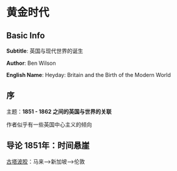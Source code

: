 # 黄金时代

## Basic Info

**Subtitle**: 英国与现代世界的诞生

**Author**: Ben Wilson

**English Name**: Heyday: Britain and the Birth of the Modern World

## 序

主题：**1851 - 1862 之间的英国与世界的关联**

作者似乎有一些英国中心主义的倾向

## 导论 1851年：时间悬崖

[古塔波胶](https://en.wikipedia.org/wiki/Gutta-percha)：马来——>新加坡——>伦敦

